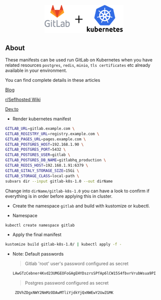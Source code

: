 <h2 align="center">
  <br>
  <p align="center"><img width=50% src="https://raw.githubusercontent.com/kha7iq/gitlab-k8s/master/.github/img/gitlab-k8s.png"></p>
</h2>

## About

These manifests can be used  run GitLab on Kubernetes when you have related resources `postgres`, `redis`, `minio`, `tls certificates` etc already available in your environment.

You can find complete details in these articles

[Blog](https://lmno.pk/post/gitlab-installation-kubernets/)

[r/Seflhosted Wiki](https://wiki.r-selfhosted.com/guides/devops-toolchains/gitlab-kubernetes/)

[Dev.to](https://dev.to/kha7iq/installing-gitlab-on-kubernetes-with-kustomize-3ee6)

* Render kubernetes manifest

```bash
GITLAB_URL=gitlab.example.com \
GITLAB_REGISTRY_URL=registry.example.com \
GITLAB_PAGES_URL=pages.example.com \
GITLAB_POSTGRES_HOST=192.168.1.90 \
GITLAB_POSTGRES_PORT=5432 \
GITLAB_POSTGRES_USER=gitlab \
GITLAB_POSTGRES_DB_NAME=gitlabhq_production \
GITLAB_REDIS_HOST=192.168.1.91:6379 \
GITLAB_GITALY_STORAGE_SIZE=15Gi \
GITLAB_STORAGE_CLASS=local-path \
subvars dir --input gitlab-k8s-1.0 --out dirName
```
Change into `dirName/gitlab-k8s-1.0` you can have a look to confirm if everything is in order before applying this in cluster.

* Create the namespace `gitlab` and build with kustomize or kubectl.

* Namespace
```bash
kubectl create namespace gitlab
```

* Apply the final manifest
```bash
kustomize build gitlab-k8s-1.0/ | kubectl apply -f -
```

* Note: 
   Default passwords
   > Gitlab 'root' user's password configured as secret
   ```bash
   LAwGTzCebner4Kvd23UMGEOFoGAgEHYDszrsSPfAp6lCW15S4fbvrVrubWsua9PI
   ```
   > Postgres password configured as secret
   ```bash
    ZDVhZDgxNWY2NmMzODAwMTliYjdkYjQxNWEwY2UwZGMK
   ```
